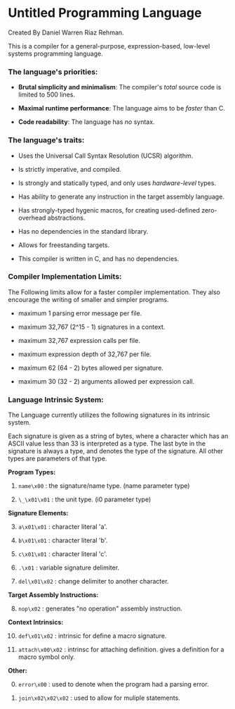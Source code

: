 # Untitled Programming Language
Created By Daniel Warren Riaz Rehman.

This is a compiler for a general-purpose, expression-based, low-level systems programming language.

### The language's priorities:

 - __Brutal simplicity and minimalism__: The compiler's _total_ source code is limited to 500 lines.

 - __Maximal runtime performance__: The language aims to be _faster_ than C.

 - __Code readability__: The language has _no_ syntax.

### The language's traits:

 - Uses the Universal Call Syntax Resolution (UCSR) algorithm.

 - Is strictly imperative, and compiled.

 - Is strongly and statically typed, and only uses _hardware-level_ types.

 - Has ability to generate any instruction in the target assembly language.

 - Has strongly-typed hygenic macros, for creating used-defined zero-overhead abstractions.

 - Has no dependencies in the standard library.

 - Allows for freestanding targets.

 - This compiler is written in C, and has no dependencies.

### Compiler Implementation Limits:

The Following limits allow for a faster compiler implementation. They also encourage the writing of smaller and simpler programs.

 - maximum 1 parsing error message per file.

 - maximum 32,767 (2^15 - 1) signatures in a context.

 - maximum 32,767 expression calls per file.

 - maximum expression depth of 32,767 per file.

 - maximum 62 (64 - 2) bytes allowed per signature. 

 - maximum 30 (32 - 2) arguments allowed per expression call.

### Language Intrinsic System:

The Language currently utilizes the following signatures in its intrinsic system. 

Each signature is given as a string of bytes, where a character which has an ASCII value less than 33 is interpreted as a type. The last byte in the signature is always a type, and denotes the type of the signature. All other types are parameters of that type.

**Program Types:**

 1. ```name\x00``` : the signature/name type. (name parameter type)

 2. ```\_\x01\x01``` : the unit type. (i0 parameter type)

**Signature Elements:**

 3. ```a\x01\x01``` : character literal 'a'. 

 4. ```b\x01\x01``` : character literal 'b'. 

 5. ```c\x01\x01``` :  character literal 'c'. 

 6. ```.\x01``` : variable signature delimiter. 

 9. ```del\x01\x02``` : change delimiter to another character.

**Target Assembly Instructions:**

 8. ```nop\x02``` : generates "no operation" assembly instruction. 

**Context Intrinsics:**

 10. ```def\x01\x02``` : intrinsic for define a macro signature. 

 11. ```attach\x00\x02``` : intrinsc for attaching definition. gives a definition for a macro symbol only.

**Other:**

 0. ```error\x00``` : used to denote when the program had a parsing error.

 7. ```join\x02\x02\x02``` : used to allow for muliple statements.
